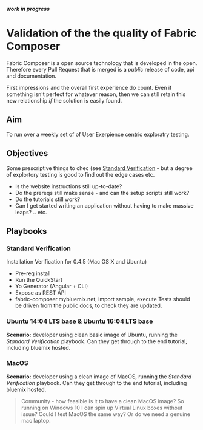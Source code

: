 **_work in progress_**

# Validation of the the quality of Fabric Composer

Fabric Composer is a open source technology that is developed in the open. Therefore every Pull Request that is merged is a *public* release of code, api and documentation. 

First impressions and the overall first experience do count. Even if something isn't perfect for whatever reason, then we can still retain this new relationship _if_ the solution is easily found. 

## Aim
To run over a weekly set of of User Exerpience centric exploratry testing.

## Objectives
Some prescriptive things to chec (see [Standard Verification](#standard-verification) - but a degree of explortory testing is good to find out the edge cases etc.

* Is the website instructions still up-to-date? 
* Do the prereqs still make sense - and can the setup scripts still work?
* Do the tutorials still work?
* Can I get started writing an application without having to make massive leaps?
.. etc.

## Playbooks

### Standard Verification 

Installation Verification for 0.4.5 (Mac OS X and Ubuntu)
- Pre-req install
- Run the QuickStart
- Yo Generator (Angular + CLI)
- Expose as REST API
- fabric-composer.mybluemix.net, import sample, execute
Tests should be driven from the public docs, to check they are updated.

### Ubuntu 14:04 LTS base & Ubuntu 16:04 LTS base

**Scenario:**  developer using clean basic image of Ubuntu, running the *Standard Verification* playbook. Can they get through to the end tutorial, including bluemix hosted.

### MacOS

**Scenario:** developer using a clean image of MacOS, running the *Standard Verification* playbook. Can they get through to the end tutorial, including bluemix hosted.   

> Community - how feasible is it to have a clean MacOS image?  So running on Windows 10 I can spin up Virtual Linux boxes without issue?  Could I test MacOS the same way? Or do we need a genuine mac laptop. 


